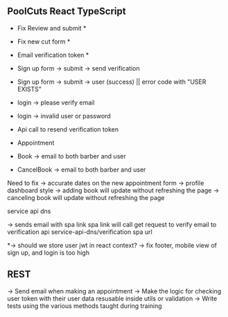 ## PoolCuts React TypeScript

- Fix Review and submit *
- Fix new cut form *

- Email verification token *

- Sign up form -> submit -> send verification
- Sign up form -> submit -> user (success) || error code with "USER EXISTS"

- login -> please verify email
- login -> invalid user or password

- Api call to resend verification token

- Appointment
- Book -> email to both barber and user
- CancelBook -> email to both barber and user

Need to fix 
-> accurate dates on the new appointment form
-> profile dashboard style
-> adding book will update without refreshing the page
-> canceling book will update without refreshing the page

service api dns

-> sends email with spa link
   spa link will call get request to verify email to verification api service-api-dns/verification
spa url


*-> should we store user jwt in react context?
-> fix footer, mobile view of sign up, and login is too high


## REST
-> Send email when making an appointment
-> Make the logic for checking user token with their user data resusable inside utils or validation
-> Write tests using the various methods taught during training

